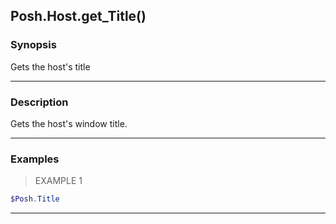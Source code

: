 Posh.Host.get_Title()
---------------------

### Synopsis
Gets the host's title

---

### Description

Gets the host's window title.

---

### Examples
> EXAMPLE 1

```PowerShell
$Posh.Title
```

---
